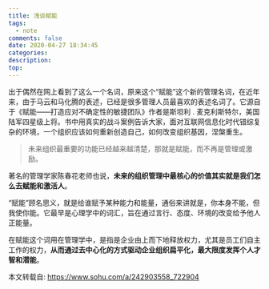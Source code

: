 ```yaml
---
title: 浅谈赋能
tags:
  - note
comments: false
date: 2020-04-27 18:34:45
categories:
description:
top:
---
```


出于偶然在网上看到了这么一个名词，原来这个“赋能”这个新的管理名词，在近年来，由于马云和马化腾的表述，已经是很多管理人员最喜欢的表述名词了。它源自于《赋能——打造应对不确定性的敏捷团队》作者是斯坦利 . 麦克利斯特尔，美国陆军四星级上将。书中用真实的战斗案例告诉大家，面对互联网信息化时代错综复杂的环境，一个组织应该如何重新创造自己，如何改变组织基因，涅槃重生。

> 未来组织最重要的功能已经越来越清楚，那就是赋能，而不再是管理或激励。

著名的管理学家陈春花老师也说，**未来的组织管理中最核心的价值其实就是我们怎么去赋能和激活人**。


“赋能”顾名思义，就是给谁赋予某种能力和能量，通俗来讲就是，你本身不能，但我使你能。它最早是心理学中的词汇，旨在通过言行、态度、环境的改变给予他人正能量。

在赋能这个词用在管理学中，是指是企业由上而下地释放权力，尤其是员工们自主工作的权力，**从而通过去中心化的方式驱动企业组织扁平化，最大限度发挥个人才智和潜能**。

本文转载自: https://www.sohu.com/a/242903558_722904
